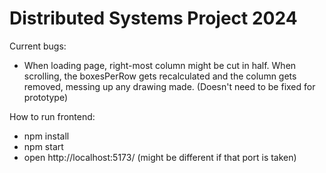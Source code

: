 # Distributed Systems Project 2024

Current bugs:
- When loading page, right-most column might be cut in half. When scrolling, the boxesPerRow gets recalculated and the column gets removed, messing up any drawing made. (Doesn't need to be fixed for prototype)

How to run frontend:
- npm install
- npm start
- open http://localhost:5173/ (might be different if that port is taken)